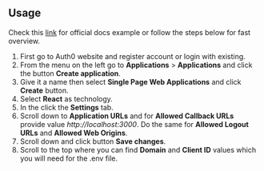 ## Usage

Check this [link](https://auth0.com/docs/quickstart/spa/react) for official docs example or follow the steps below for fast overview.

1. First go to Auth0 website and register account or login with existing.
2. From the menu on the left go to **Applications** > **Applications** and click the button **Create application**.
3. Give it a name then select **Single Page Web Applications** and click **Create** button.
4. Select **React** as technology.
5. In the click the **Settings** tab.
6. Scroll down to **Application URLs** and for **Allowed Callback URLs** provide value _http://localhost:3000_. Do the same for **Allowed Logout URLs** and **Allowed Web Origins**.
7. Scroll down and click button **Save changes**.
8. Scroll to the top where you can find **Domain** and **Client ID** values which you will need for the .env file.
